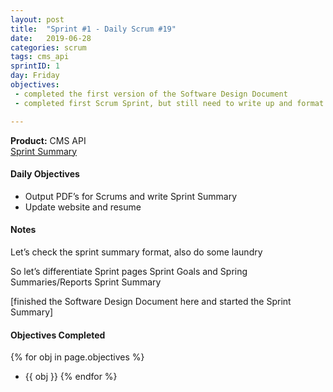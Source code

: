 ```yaml
---
layout: post
title:  "Sprint #1 - Daily Scrum #19"
date:   2019-06-28
categories: scrum
tags: cms_api
sprintID: 1
day: Friday
objectives:
 - completed the first version of the Software Design Document
 - completed first Scrum Sprint, but still need to write up and format summary and reports

---
```



<b>Product:</b> CMS API  
[Sprint Summary](/blog/projects/cms-sprint-1)

#### Daily Objectives
* Output PDF’s for Scrums and write Sprint Summary
* Update website and resume

#### Notes

Let’s check the sprint summary format, also do some laundry

So let’s differentiate Sprint pages Sprint Goals and Spring Summaries/Reports
Sprint Summary

[finished the Software Design Document here and started the Sprint Summary]


#### Objectives Completed
{% for obj in page.objectives %}
* {{ obj }}
{% endfor %}

<!--#### Thoughts/Questions to Come Back To-->
<!--* Link all the Sprints in the Overview Page-->

<!-- #### Lessons Learned
* Lorem ipsum dolor sit amet, id modo summo tibique nam, ei dolorem vituperata elaboraret quo, pro blandit appareat perfecto eu.
* Lorem ipsum dolor sit amet, id modo summo tibique nam, ei dolorem vituperata elaboraret quo, pro blandit appareat perfecto eu.

#### Plans for Tomorrow
* Lorem ipsum dolor sit amet, id modo summo tibique nam, ei dolorem vituperata elaboraret quo, pro blandit appareat perfecto eu.
* Lorem ipsum dolor sit amet, id modo summo tibique nam, ei dolorem vituperata elaboraret quo, pro blandit appareat perfecto eu. -->